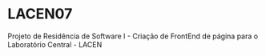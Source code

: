 # LACEN07
Projeto de Residência de Software I - Criação de FrontEnd de página para o Laboratório Central - LACEN

